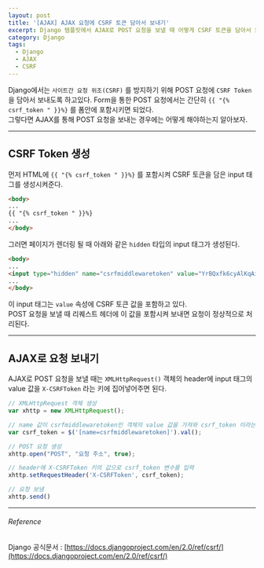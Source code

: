 ```yaml
---
layout: post
title: '[AJAX] AJAX 요청에 CSRF 토큰 담아서 보내기'
excerpt: Django 템플릿에서 AJAX로 POST 요청을 보낼 때 어떻게 CSRF 토큰을 담아서 보내는지 알아보자.
category: Django
tags:
  - Django
  - AJAX
  - CSRF
---
```


Django에서는 `사이트간 요청 위조(CSRF)` 를 방지하기 위해 POST 요청에 `CSRF Token` 을 담아서 보내도록 하고있다. Form을 통한 POST 요청에서는 간단히 `{{ "{% csrf_token " }}%}` 를 폼안에 포함시키면 되었다.  
그렇다면 AJAX를 통해 POST 요청을 보내는 경우에는 어떻게 해야하는지 알아보자.

- - -

## CSRF Token 생성

먼저 HTML에 `{{ "{% csrf_token " }}%}` 를 포함시켜 CSRF 토큰을 담은 input 태그를 생성시켜준다.

```html
<body>
...
{{ "{% csrf_token " }}%}
...
</body>
```

그러면 페이지가 렌더링 될 때 아래와 같은 `hidden` 타입의 input 태그가 생성된다.

```html
<body>
...
<input type="hidden" name="csrfmiddlewaretoken" value="YrBQxfk6cyAlKqAigDhXJkHaMiwaqvnDktDq2lqP4b1vUcKjdo8tXoKrjBlnt5NG">
...
</body>
```

이 input 태그는 `value` 속성에 CSRF 토큰 값을 포함하고 있다.  
POST 요청을 보낼 때 리퀘스트 헤더에 이 값을 포함시켜 보내면 요청이 정상적으로 처리된다.

- - -

## AJAX로 요청 보내기

AJAX로 POST 요청을 보낼 때는 `XMLHttpRequest()` 객체의 header에 input 태그의 value 값을 `X-CSRFToken` 라는 키에 집어넣어주면 된다.

```javascript
// XMLHttpRequest 객체 생성
var xhttp = new XMLHttpRequest(); 

// name 값이 csrfmiddlewaretoken인 객체의 value 값을 가져와 csrf_token 이라는 변수에 할당
var csrf_token = $('[name=csrfmiddlewaretoken]').val();

// POST 요청 생성
xhttp.open("POST", "요청 주소", true);

// header에 X-CSRFToken 키의 값으로 csrf_token 변수를 입력
xhttp.setRequestHeader('X-CSRFToken', csrf_token);

// 요청 보냄
xhttp.send()
```

- - -

###### Reference

Django 공식문서 : [https://docs.djangoproject.com/en/2.0/ref/csrf/](https://docs.djangoproject.com/en/2.0/ref/csrf/)